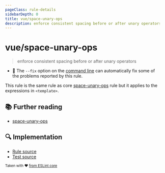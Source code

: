 ```yaml
---
pageClass: rule-details
sidebarDepth: 0
title: vue/space-unary-ops
description: enforce consistent spacing before or after unary operators
---
```

# vue/space-unary-ops
> enforce consistent spacing before or after unary operators

- :wrench: The `--fix` option on the [command line](https://eslint.org/docs/user-guide/command-line-interface#fixing-problems) can automatically fix some of the problems reported by this rule.

This rule is the same rule as core [space-unary-ops] rule but it applies to the expressions in `<template>`.

## :books: Further reading

- [space-unary-ops]

[space-unary-ops]: https://eslint.org/docs/rules/space-unary-ops

## :mag: Implementation

- [Rule source](https://github.com/vuejs/eslint-plugin-vue/blob/master/lib/rules/space-unary-ops.js)
- [Test source](https://github.com/vuejs/eslint-plugin-vue/blob/master/tests/lib/rules/space-unary-ops.js)

<sup>Taken with ❤️ [from ESLint core](https://eslint.org/docs/rules/space-unary-ops)</sup>
